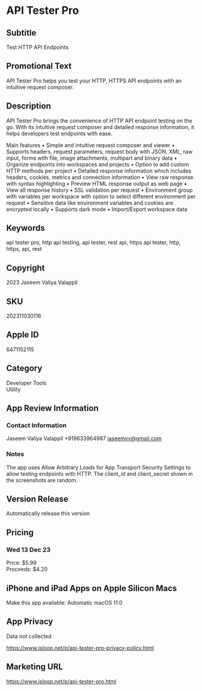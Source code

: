 # API Tester Pro

## Subtitle

Test HTTP API Endpoints

## Promotional Text

API Tester Pro helps you test your HTTP, HTTPS API endpoints with an intuitive request composer.

## Description

API Tester Pro brings the convenience of HTTP API endpoint testing on the go. With its intuitive request composer and detailed response information, it helps developers test endpoints with ease.

Main features
• Simple and intuitive request composer and viewer
• Supports headers, request parameters, request body with JSON, XML, raw input, forms with file, image attachments, multipart and binary data
• Organize endpoints into workspaces and projects
• Option to add custom HTTP methods per project
• Detailed response information which includes headers, cookies, metrics and connection information
• View raw response with syntax highlighting
• Preview HTML response output as web page
• View all response history
• SSL validation per request
• Environment group with variables per workspace with option to select different environment per request
• Sensitive data like environment variables and cookies are encrypted locally
• Supports dark mode
• Import/Export workspace data

## Keywords

api tester pro, http api testing, api tester, rest api, https api tester, http, https, api, rest

## Copyright

2023 Jaseem Valiya Valappil

## SKU

202311030116

## Apple ID

6471152115

## Category

Developer Tools  
Utility  

## App Review Information

### Contact Information

Jaseem Valiya Valappil
+919633964987
jaseemvv@gmail.com

### Notes

The app uses Allow Arbitrary Loads for App Transport Security Settings to allow testing endpoints with HTTP.
The client_id and client_secret shown in the screenshots are random.

## Version Release

Automatically release this version

## Pricing

### Wed 13 Dec 23

Price: $5.99  
Proceeds: $4.20

## iPhone and iPad Apps on Apple Silicon Macs

Make this app available: Automatic macOS 11.0

## App Privacy

Data not collected

https://www.jsloop.net/p/api-tester-pro-privacy-policy.html

## Marketing URL

https://www.jsloop.net/p/api-tester-pro.html
